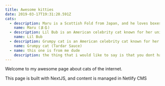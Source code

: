 ```yaml
---
title: Awesome kitties
date: 2019-03-17T19:31:20.591Z
cats:
  - description: Maru is a Scottish Fold from Japan, and he loves boxes.
    name: Maru (まる)
  - description: Lil Bub is an American celebrity cat known for her unique appearance.
    name: Lil Bub
  - description: Grumpy cat is an American celebrity cat known for her grumpy appearance.
    name: Grumpy cat (Tardar Sauce)
  - name: this one is from me dude
    description: the thing that i would like to say is that you dont have to .....
---
```


Welcome to my awesome page about cats of the internet.

This page is built with NextJS, and content is managed in Netlify CMS
